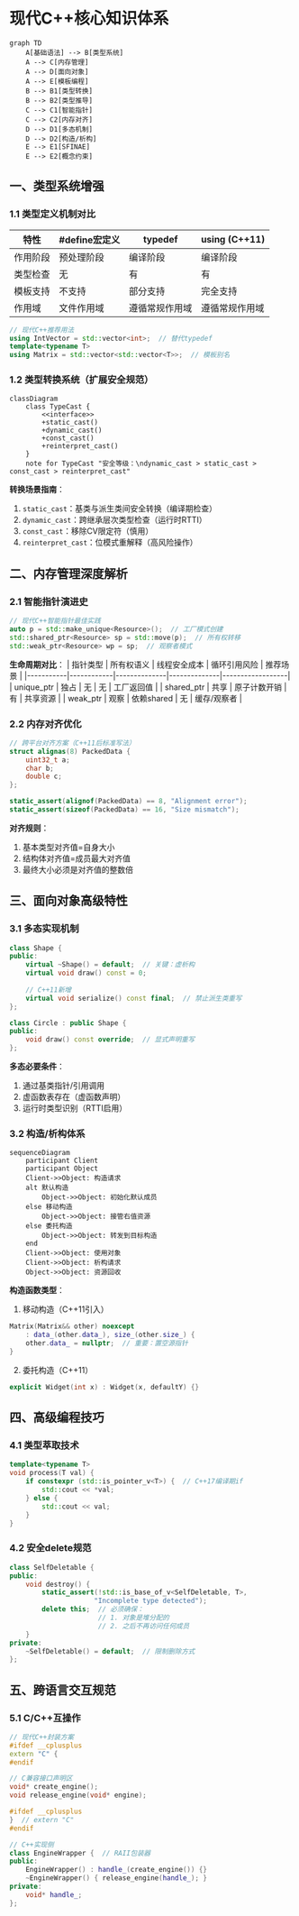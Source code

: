 

# 现代C++核心知识体系

```mermaid
graph TD
    A[基础语法] --> B[类型系统]
    A --> C[内存管理]
    A --> D[面向对象]
    A --> E[模板编程]
    B --> B1[类型转换]
    B --> B2[类型推导]
    C --> C1[智能指针]
    C --> C2[内存对齐]
    D --> D1[多态机制]
    D --> D2[构造/析构]
    E --> E1[SFINAE]
    E --> E2[概念约束]
```

## 一、类型系统增强

### 1.1 类型定义机制对比
| 特性        | #define宏定义       | typedef           | using (C++11)     |
|------------|--------------------|-------------------|-------------------|
| 作用阶段    | 预处理阶段          | 编译阶段          | 编译阶段          |
| 类型检查    | 无                 | 有                | 有                |
| 模板支持    | 不支持             | 部分支持          | 完全支持          |
| 作用域      | 文件作用域          | 遵循常规作用域    | 遵循常规作用域    |

```cpp
// 现代C++推荐用法
using IntVector = std::vector<int>;  // 替代typedef
template<typename T>
using Matrix = std::vector<std::vector<T>>;  // 模板别名
```

### 1.2 类型转换系统（扩展安全规范）
```mermaid
classDiagram
    class TypeCast {
        <<interface>>
        +static_cast()
        +dynamic_cast()
        +const_cast()
        +reinterpret_cast()
    }
    note for TypeCast "安全等级：\ndynamic_cast > static_cast > const_cast > reinterpret_cast"
```

**转换场景指南**：
1. `static_cast`：基类与派生类间安全转换（编译期检查）
2. `dynamic_cast`：跨继承层次类型检查（运行时RTTI）
3. `const_cast`：移除CV限定符（慎用）
4. `reinterpret_cast`：位模式重解释（高风险操作）

## 二、内存管理深度解析

### 2.1 智能指针演进史
```cpp
// 现代C++智能指针最佳实践
auto p = std::make_unique<Resource>();  // 工厂模式创建
std::shared_ptr<Resource> sp = std::move(p);  // 所有权转移
std::weak_ptr<Resource> wp = sp;  // 观察者模式
```

**生命周期对比**：
| 指针类型   | 所有权语义 | 线程安全成本 | 循环引用风险 | 推荐场景         |
|-----------|------------|--------------|--------------|------------------|
| unique_ptr | 独占       | 无           | 无           | 工厂返回值       |
| shared_ptr | 共享       | 原子计数开销 | 有           | 共享资源         |
| weak_ptr   | 观察       | 依赖shared   | 无           | 缓存/观察者      |

### 2.2 内存对齐优化
```cpp
// 跨平台对齐方案（C++11后标准写法）
struct alignas(8) PackedData {
    uint32_t a;
    char b;
    double c;
};

static_assert(alignof(PackedData) == 8, "Alignment error");
static_assert(sizeof(PackedData) == 16, "Size mismatch");
```

**对齐规则**：
1. 基本类型对齐值=自身大小
2. 结构体对齐值=成员最大对齐值
3. 最终大小必须是对齐值的整数倍

## 三、面向对象高级特性

### 3.1 多态实现机制
```cpp
class Shape {
public:
    virtual ~Shape() = default;  // 关键：虚析构
    virtual void draw() const = 0;
    
    // C++11新增
    virtual void serialize() const final;  // 禁止派生类重写
};

class Circle : public Shape {
public:
    void draw() const override;  // 显式声明重写
};
```

**多态必要条件**：
1. 通过基类指针/引用调用
2. 虚函数表存在（虚函数声明）
3. 运行时类型识别（RTTI启用）

### 3.2 构造/析构体系
```mermaid
sequenceDiagram
    participant Client
    participant Object
    Client->>Object: 构造请求
    alt 默认构造
        Object->>Object: 初始化默认成员
    else 移动构造
        Object->>Object: 接管右值资源
    else 委托构造
        Object->>Object: 转发到目标构造
    end
    Client->>Object: 使用对象
    Client->>Object: 析构请求
    Object->>Object: 资源回收
```

**构造函数类型**：
1. 移动构造（C++11引入）
```cpp
Matrix(Matrix&& other) noexcept 
    : data_(other.data_), size_(other.size_) {
    other.data_ = nullptr;  // 重要：置空源指针
}
```
2. 委托构造（C++11）
```cpp
explicit Widget(int x) : Widget(x, defaultY) {}
```

## 四、高级编程技巧

### 4.1 类型萃取技术
```cpp
template<typename T>
void process(T val) {
    if constexpr (std::is_pointer_v<T>) {  // C++17编译期if
        std::cout << *val;
    } else {
        std::cout << val;
    }
}
```

### 4.2 安全delete规范
```cpp
class SelfDeletable {
public:
    void destroy() {
        static_assert(!std::is_base_of_v<SelfDeletable, T>,
                     "Incomplete type detected");
        delete this;  // 必须确保：
                      // 1. 对象是堆分配的
                      // 2. 之后不再访问任何成员
    }
private:
    ~SelfDeletable() = default;  // 限制删除方式
};
```

## 五、跨语言交互规范

### 5.1 C/C++互操作
```cpp
// 现代C++封装方案
#ifdef __cplusplus
extern "C" {
#endif

// C兼容接口声明区
void* create_engine();
void release_engine(void* engine);

#ifdef __cplusplus
}  // extern "C"
#endif

// C++实现侧
class EngineWrapper {  // RAII包装器
public:
    EngineWrapper() : handle_(create_engine()) {}
    ~EngineWrapper() { release_engine(handle_); }
private:
    void* handle_;
};
```
